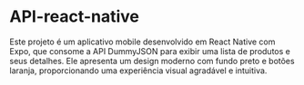 # API-react-native
Este projeto é um aplicativo mobile desenvolvido em React Native com Expo, que consome a API DummyJSON para exibir uma lista de produtos e seus detalhes. Ele apresenta um design moderno com fundo preto e botões laranja, proporcionando uma experiência visual agradável e intuitiva.
